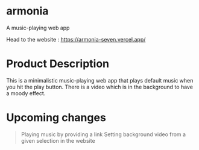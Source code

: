 # armonia
A music-playing web app

Head to the website :
https://armonia-seven.vercel.app/

# Product Description

This is a minimalistic music-playing web app that plays default music when you hit the play button.
There is a video which is in the background to have a moody effect. 

# Upcoming changes

> Playing music by providing a link
> Setting background video from a given selection in the website
